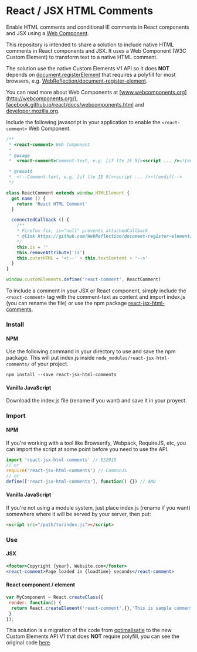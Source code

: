 # React / JSX HTML Comments
Enable HTML comments and conditional IE comments in React components and JSX using a [Web Component](https://developer.mozilla.org/en-US/docs/Web/Web_Components).

This repository is intended to share a solution to include native HTML comments in React components and JSX. It uses a Web Component (W3C Custom Element) to transform text to a native HTML comment.

The solution use the native Custom Elements V1 API so it does **NOT** depends on [document.registerElement](https://developer.mozilla.org/en-US/docs/Web/API/Document/registerElement) that requires a polyfill for most browsers, e.g. [WebReflection/document-register-element](https://github.com/WebReflection/document-register-element).

You can read more about Web Components at [www.webcomponents.org](http://webcomponents.org/), [facebook.github.io/react/docs/webcomponents.html](https://facebook.github.io/react/docs/webcomponents.html) and [developer.mozilla.org](https://developer.mozilla.org/en-US/docs/Web/Web_Components/Using_custom_elements).

Include the following javascript in your application to enable the `<react-comment>` Web Component. 

```javascript
/**
 * <react-comment> Web Component
 *
 * @usage
 *  <react-comment>Comment-text, e.g. [if lte IE 9]><script ... /><![endif]</react-comment>

 * @result
 *  <!--Comment-text, e.g. [if lte IE 9]><script ... /><![endif]-->
 */

class ReactComment extends window.HTMLElement {
  get name () {
    return 'React HTML Comment'
  }

  connectedCallback () {
    /**
    * Firefox fix, is="null" prevents attachedCallback
    * @link https://github.com/WebReflection/document-register-element/issues/22
    */
    this.is = ''
    this.removeAttribute('is')
    this.outerHTML = '<!--' + this.textContent + '-->'
  }
}

window.customElements.define('react-comment', ReactComment)
```

To include a comment in your JSX or React component, simply include the `<react-comment>` tag with the comment-text as content and import index.js (you can rename the file) or use the npm package [react-jsx-html-comments](https://www.npmjs.com/package/react-jsx-html-comments).

### Install
#### NPM
Use the following command in your directory to use and save the npm package. This will put index.js inside `node_modules/react-jsx-html-comments/` of your project.
```
npm install --save react-jsx-html-comments
```

#### Vanilla JavaScript
Download the index.js file (rename if you want) and save it in your proyect.

### Import
#### NPM
If you're working with a tool like Browserify, Webpack, RequireJS, etc, you can import the script at some point before you need to use the API.

```javascript
import 'react-jsx-html-comments' // ES2015
// or
require('react-jsx-html-comments') // CommonJS
// or
define(['react-jsx-html-comments'], function() {}) // AMD
```

#### Vanilla JavaScript
If you're not using a module system, just place index.js (rename if you want) somewhere where it will be served by your server, then put:
```html
<script src="/path/to/index.js"></script>
```

### Use
#### JSX
```jsx
<footer>Copyright {year}, Website.com</footer>
<react-comment>Page loaded in {loadtime} seconds</react-comment>
```

#### React component / element
```javascript
var MyComponent = React.createClass({
 render: function() {
  return React.createElement('react-comment',{},'This is sample comment text.');
 }
});
```

This solution is a migration of the code from [optimalisatie](https://github.com/optimalisatie) to the new Custom Elements API V1 that does **NOT** require polyfill, you can see the original code [here](https://github.com/optimalisatie/react-jsx-html-comments).
